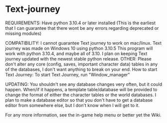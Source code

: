 # Text-journey
REQUIREMENTS:
Have python 3.10.4 or later installed (This is the earliest that I can guarantee that there wont be any errors regarding deprecated or missing modules)


COMPATIBILITY:
    I cannot guarantee Text journey to work on mac/linux. Text journey was made on Windows 10 using python 3.10.5
    This program will work with python 3.10.4, and maybe all of 3.10. I plan on keeping Text journey updated with the newest stable python release.
OTHER:
Please don't alter any core (config, saves, important character data) tables in any of the databases, I don't want anything to break on your end.
How to start Text Journey: To start Text Journey, run "Window_manager"


UPDATING:
You shouldn't see any database changes very often, but it could happen. When/if it happens, a template table/database will be provided to change the format of either the character tables or the world databases. I plan to make a database editor so that you don't have to get a database editor from somewhere else, but I don't know when I will get to it.

For any more information, see the in-game help menu or better yet the Wiki.
